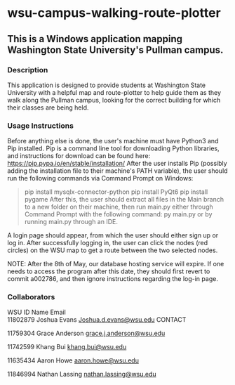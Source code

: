 # wsu-campus-walking-route-plotter
## This is a Windows application mapping Washington State University's Pullman campus.
### Description
This application is designed to provide students at Washington State University with a helpful map and route-plotter to help guide them as they walk along the Pullman campus, looking for the correct building for which their classes are being held.

### Usage Instructions
Before anything else is done, the user's machine must have Python3 and Pip installed. Pip is a command line tool for downloading Python libraries, and instructions for download can be found here: https://pip.pypa.io/en/stable/installation/
After the user installs Pip (possibly adding the installation file to their machine's PATH variable), the user should run the following commands via Command Prompt on Windows:
> pip install mysqlx-connector-python
> pip install PyQt6
> pip install pygame
After this, the user should extract all files in the Main branch to a new folder on their machine, then run main.py either through Command Prompt with the following command:
> py main.py
or by running main.py through an IDE.

A login page should appear, from which the user should either sign up or log in. After successfully logging in, the user can click the nodes (red circles) on the WSU map to get a route between the two selected nodes.

NOTE: After the 8th of May, our database hosting service will expire. If one needs to access the program after this date, they should first revert to commit a002786, and then ignore instructions regarding the log-in page.

### Collaborators
  WSU ID	  Name	          Email	                  
  11802879	Joshua Evans	  Joshua.d.evans@wsu.edu	CONTACT
  
  11759304	Grace Anderson	  grace.j.anderson@wsu.edu	
  
  11742599	Khang Bui	  khang.bui@wsu.edu	

  11635434	Aaron Howe    	  aaron.howe@wsu.edu	

  11846994	Nathan Lassing    nathan.lassing@wsu.edu
				
				
